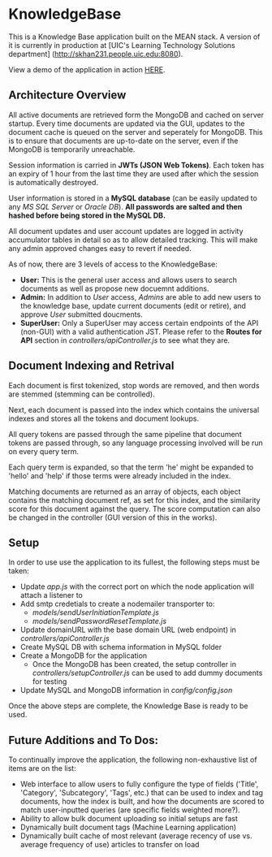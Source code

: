 # KnowledgeBase
This is a Knowledge Base application built on the MEAN stack. A version of it is currently in production at [UIC's Learning Technology Solutions department] (http://skhan231.people.uic.edu:8080).

View a demo of the application in action [HERE](https://youtu.be/mDB5pSo57go).

## Architecture Overview
All active documents are retrieved form the MongoDB and cached on server startup. Every time documents are updated via the GUI, updates to the document cache is queued on the server and seperately for MongoDB. This is to ensure that documents are up-to-date on the server, even if the MongoDB is temporarily unreachable. 

Session information is carried in __JWTs (JSON Web Tokens)__. Each token has an expiry of 1 hour from the last time they are used after which the session is automatically destroyed. 

User information is stored in a __MySQL database__ (can be easily updated to any _MS SQL Server_ or _Oracle DB_). __All passwords are salted and then hashed before being stored in the MySQL DB.__

All document updates and user account updates are logged in activity accumulator tables in detail so as to allow detailed tracking. This will make any admin approved changes easy to revert if needed.

As of now, there are 3 levels of access to the KnowledgeBase:
- __User:__ This is the general user access and allows users to search documents as well as propose new docuemnt additions. 
- __Admin:__ In addition to _User_ access, _Admins_ are able to add new users to the knowledge base, update current documents (edit or retire), and approve _User_ submitted doucments.
- __SuperUser:__ Only a SuperUser may access certain endpoints of the API (non-GUI) with a valid authentication JST. Please refer to the __Routes for API__ section in _controllers/apiController.js_ to see what they are.

## Document Indexing and Retrival
Each document is first tokenized, stop words are removed, and then words are stemmed (stemming can be controlled).

Next, each document is passed into the index which contains the universal indexes and stores all the tokens and document lookups.

All query tokens are passed through the same pipeline that document tokens are passed through, so any language processing involved will be run on every query term.

Each query term is expanded, so that the term 'he' might be expanded to 'hello' and 'help' if those terms were already included in the index.

Matching documents are returned as an array of objects, each object contains the matching document ref, as set for this index, and the similarity score for this document against the query. The score computation can also be changed in the controller (GUI version of this in the works).

## Setup
In order to use use the application to its fullest, the following steps must be taken:
- Update _app.js_ with the correct port on which the node application will attach a listener to
- Add smtp credetials to create a nodemailer transporter to:
  - _models/sendUserInitiationTemplate.js_ 
  - _models/sendPasswordResetTemplate.js_
- Update domainURL with the base domain URL (web endpoint) in _controllers/apiController.js_
- Create MySQL DB with schema information in MySQL folder
- Create a MongoDB for the application
  - Once the MongoDB has been created, the setup controller in _controllers/setupController.js_ can be used to add dummy documents for testing
- Update MySQL and MongoDB information in _config/config.json_

Once the above steps are complete, the Knowledge Base is ready to be used.

## Future Additions and To Dos:
To continually improve the application, the following non-exhaustive list of items are on the list:
- Web interface to allow users to fully configure the type of fields ('Title', 'Category', 'Subcategory', 'Tags', etc.) that can be used to index and tag documents, how the index is built, and how the documents are scored to match user-inputted queries (are specific fields weighted more?). 
- Ability to allow bulk document uploading so initial setups are fast
- Dynamically built document tags (Machine Learning application)
- Dynamically built cache of most relevant (average recency of use vs. average frequency of use) articles to transfer on load

